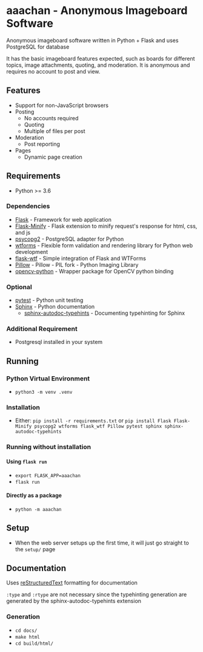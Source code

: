 # aaachan - Anonymous Imageboard Software
Anonymous imageboard software written in Python + Flask and uses PostgreSQL for database

It has the basic imageboard features expected, such as boards for different
topics, image attachments, quoting, and moderation. It is anonymous and
requires no account to post and view.

## Features
* Support for non-JavaScript browsers
* Posting
  * No accounts required
  * Quoting
  * Multiple of files per post
* Moderation
  * Post reporting
* Pages
  * Dynamic page creation

## Requirements
* Python >= 3.6

### Dependencies
* [Flask](https://flask.palletsprojects.com/en/1.1.x/#) - Framework for web application
* [Flask-Minify](https://github.com/mrf345/flask_minify/) - Flask extension to minify request's response for html, css, and js
* [psycopg2](https://www.psycopg.org/) - PostgreSQL adapter for Python
* [wtforms](https://wtforms.readthedocs.io/en/2.3.x/) - Flexible form validation and rendering library for Python web development
* [flask-wtf](https://github.com/lepture/flask-wtf) - Simple integration of Flask and WTForms
* [Pillow](https://python-pillow.org/) - Pillow - PIL fork - Python Imaging Library
* [opencv-python](https://github.com/skvark/opencv-python) - Wrapper package for OpenCV python binding

### Optional
* [pytest](https://docs.pytest.org/en/stable/) - Python unit testing
* [Sphinx](https://www.sphinx-doc.org/en/master/) - Python documentation
  * [sphinx-autodoc-typehints](https://github.com/agronholm/sphinx-autodoc-typehints) - Documenting typehinting for Sphinx

### Additional Requirement
* Postgresql installed in your system

## Running

### Python Virtual Environment
* `python3 -m venv .venv`

### Installation
* Either: `pip install -r requirements.txt` or `pip install Flask Flask-Minify psycopg2 wtforms flask_wtf Pillow pytest sphinx sphinx-autodoc-typehints`

### Running without installation

#### Using `flask run`
* `export FLASK_APP=aaachan`
* `flask run`

#### Directly as a package
* `python -m aaachan`

## Setup
* When the web server setups up the first time, it will just go straight to the `setup/` page

## Documentation
Uses [reStructuredText](https://docutils.sourceforge.io/rst.html) formatting for documentation

`:type` and `:rtype` are not necessary since the typehinting generation are generated by the sphinx-autodoc-typehints extension

### Generation
* `cd docs/`
* `make html`
* `cd build/html/`

